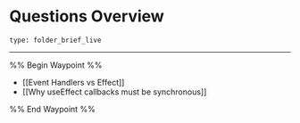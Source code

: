# Questions Overview
 
```ccard
type: folder_brief_live
```
 
---

%% Begin Waypoint %%
- [[Event Handlers vs Effect]]
- [[Why useEffect callbacks must be synchronous]]

%% End Waypoint %%
